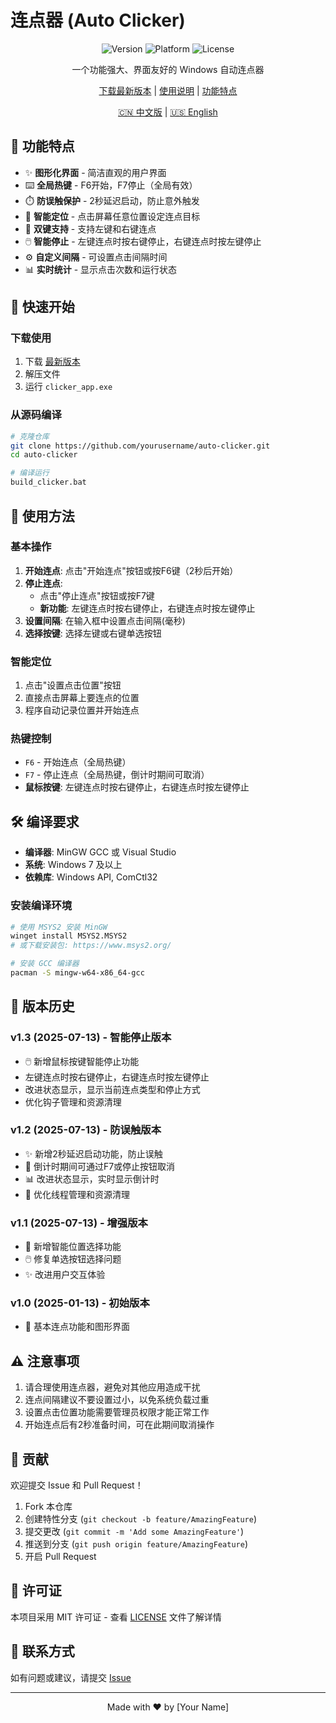 # 连点器 (Auto Clicker)

<div align="center">

![Version](https://img.shields.io/badge/version-1.3-blue.svg)
![Platform](https://img.shields.io/badge/platform-Windows-lightgrey.svg)
![License](https://img.shields.io/badge/license-MIT-green.svg)

一个功能强大、界面友好的 Windows 自动连点器

[下载最新版本](https://github.com/wang-zgs/auto-clicker/releases) | [使用说明](#使用方法) | [功能特点](#功能特点)

[🇨🇳 中文版](README.md) | [🇺🇸 English](README_EN.md)

</div>

## 🎯 功能特点

- ✨ **图形化界面** - 简洁直观的用户界面
- ⌨️ **全局热键** - F6开始，F7停止（全局有效）
- ⏱️ **防误触保护** - 2秒延迟启动，防止意外触发
- 🎯 **智能定位** - 点击屏幕任意位置设定连点目标
- 🔄 **双键支持** - 支持左键和右键连点
- 🖱️ **智能停止** - 左键连点时按右键停止，右键连点时按左键停止
- ⚙️ **自定义间隔** - 可设置点击间隔时间
- 📊 **实时统计** - 显示点击次数和运行状态

## 🚀 快速开始

### 下载使用
1. 下载 [最新版本](https://github.com/yourusername/auto-clicker/releases)
2. 解压文件
3. 运行 `clicker_app.exe`

### 从源码编译
```bash
# 克隆仓库
git clone https://github.com/yourusername/auto-clicker.git
cd auto-clicker

# 编译运行
build_clicker.bat
```

## 📖 使用方法

### 基本操作
1. **开始连点**: 点击"开始连点"按钮或按F6键（2秒后开始）
2. **停止连点**: 
   - 点击"停止连点"按钮或按F7键
   - **新功能**: 左键连点时按右键停止，右键连点时按左键停止
3. **设置间隔**: 在输入框中设置点击间隔(毫秒)
4. **选择按键**: 选择左键或右键单选按钮

### 智能定位
1. 点击"设置点击位置"按钮
2. 直接点击屏幕上要连点的位置
3. 程序自动记录位置并开始连点

### 热键控制
- `F6` - 开始连点（全局热键）
- `F7` - 停止连点（全局热键，倒计时期间可取消）
- **鼠标按键**: 左键连点时按右键停止，右键连点时按左键停止

## 🛠️ 编译要求

- **编译器**: MinGW GCC 或 Visual Studio
- **系统**: Windows 7 及以上
- **依赖库**: Windows API, ComCtl32

### 安装编译环境
```bash
# 使用 MSYS2 安装 MinGW
winget install MSYS2.MSYS2
# 或下载安装包: https://www.msys2.org/

# 安装 GCC 编译器
pacman -S mingw-w64-x86_64-gcc
```

## 📝 版本历史

### v1.3 (2025-07-13) - 智能停止版本
- 🖱️ 新增鼠标按键智能停止功能
- 左键连点时按右键停止，右键连点时按左键停止
- 改进状态显示，显示当前连点类型和停止方式
- 优化钩子管理和资源清理

### v1.2 (2025-07-13) - 防误触版本
- ✨ 新增2秒延迟启动功能，防止误触
- 🔄 倒计时期间可通过F7或停止按钮取消
- 📊 改进状态显示，实时显示倒计时
- 🧹 优化线程管理和资源清理

### v1.1 (2025-07-13) - 增强版本
- 🎯 新增智能位置选择功能
- 🖱️ 修复单选按钮选择问题
- ✨ 改进用户交互体验

### v1.0 (2025-01-13) - 初始版本
- 🎉 基本连点功能和图形界面

## ⚠️ 注意事项

1. 请合理使用连点器，避免对其他应用造成干扰
2. 连点间隔建议不要设置过小，以免系统负载过重
3. 设置点击位置功能需要管理员权限才能正常工作
4. 开始连点后有2秒准备时间，可在此期间取消操作

## 🤝 贡献

欢迎提交 Issue 和 Pull Request！

1. Fork 本仓库
2. 创建特性分支 (`git checkout -b feature/AmazingFeature`)
3. 提交更改 (`git commit -m 'Add some AmazingFeature'`)
4. 推送到分支 (`git push origin feature/AmazingFeature`)
5. 开启 Pull Request

## 📄 许可证

本项目采用 MIT 许可证 - 查看 [LICENSE](LICENSE) 文件了解详情

## 📧 联系方式

如有问题或建议，请提交 [Issue](https://github.com/yourusername/auto-clicker/issues)

---

<div align="center">
Made with ❤️ by [Your Name]
</div>
